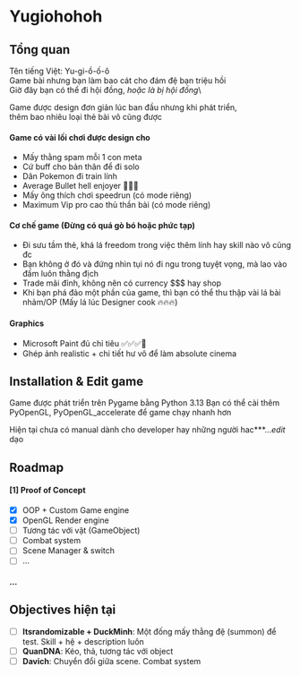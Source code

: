# Yugiohohoh
## Tổng quan
Tên tiếng Việt: Yu-gi-ồ-ố-ô\
Game bài nhưng bạn làm bao cát cho đám đệ bạn triệu hồi\
Giờ đây bạn có thể đi hội đồng, _hoặc là bị hội đồng_\

Game được design đơn giản lúc ban đầu nhưng khi phát triển, \
thêm bao nhiêu loại thẻ bài vô cũng được

#### Game có vài lối chơi được design cho
- Mấy thằng spam mỗi 1 con meta
- Cứ buff cho bản thân để đi solo
- Dân Pokemon đi train lính
- Average Bullet hell enjoyer 🗿🗿🗿 
- Mấy ông thích chơi speedrun (có mode riêng)
- Maximum Vip pro cao thủ thần bài (có mode riêng)

#### Cơ chế game (Đừng có quá gò bó hoặc phức tạp)
- Đi sưu tầm thẻ, khá lá freedom trong việc thêm lính hay skill nào vô cũng đc
- Bạn không ở đó và đứng nhìn tụi nó đi ngu trong tuyệt vọng, mà lao vào đấm luôn thằng địch
- Trade mãi đỉnh, không nên có currency $$$ hay shop
- Khi bạn phá đảo một phần của game, thì bạn có thể thu thập vài lá bài nhảm/OP
(Mấy lá lúc Designer cook 🔥🔥🔥)

#### Graphics
- Microsoft Paint đủ chỉ tiêu ✅✅✅💯
- Ghép ảnh realistic + chi tiết hư vô để làm absolute cinema

## Installation & Edit game
Game được phát triển trên Pygame bằng Python 3.13
Bạn có thể cài thêm PyOpenGL, PyOpenGL_accelerate để game chạy nhanh hơn

Hiện tại chưa có manual dành cho developer hay những người hac\*\*\*...*edit* dạo

## Roadmap
#### \[1] Proof of Concept
- [x] OOP + Custom Game engine
- [x] OpenGL Render engine
- [ ] Tương tác với vật (GameObject)
- [ ] Combat system
- [ ] Scene Manager & switch
- [ ] ...

#### ...

## Objectives hiện tại
- [ ] **Itsrandomizable + DuckMinh**: Một đống mấy thằng đệ (summon) để test. Skill + hệ + description luôn
- [ ] **QuanDNA**: Kéo, thả, tương tác với object
- [ ] **Davich**: Chuyển đổi giữa scene. Combat system
